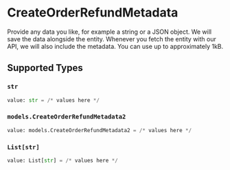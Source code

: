 # CreateOrderRefundMetadata

Provide any data you like, for example a string or a JSON object. We will save the data alongside the entity. Whenever you fetch the entity with our API, we will also include the metadata. You can use up to approximately 1kB.


## Supported Types

### `str`

```python
value: str = /* values here */
```

### `models.CreateOrderRefundMetadata2`

```python
value: models.CreateOrderRefundMetadata2 = /* values here */
```

### `List[str]`

```python
value: List[str] = /* values here */
```

